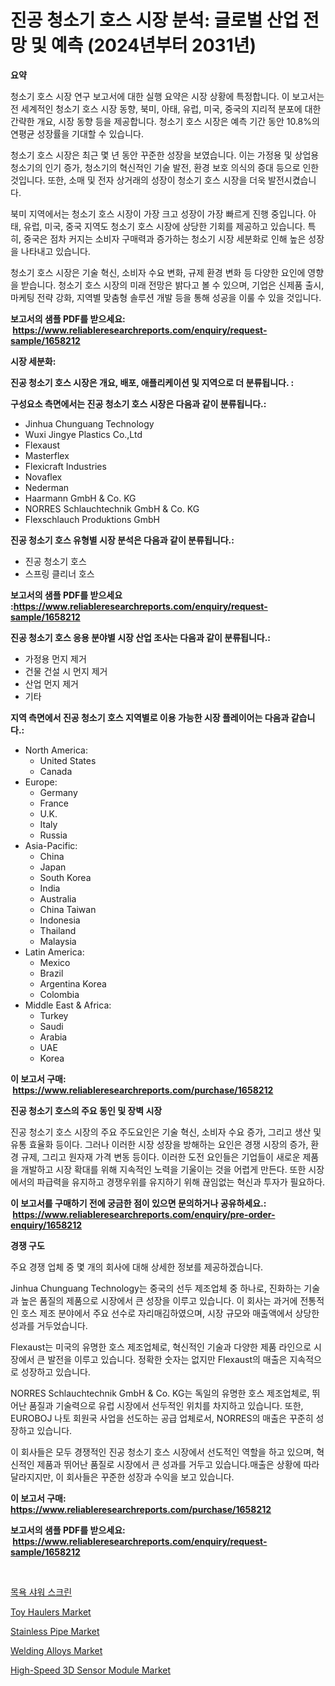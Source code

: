 <p><h1>진공 청소기 호스 시장 분석: 글로벌 산업 전망 및 예측 (2024년부터 2031년)</h1></p><p><strong>요약</strong></p>
<p><p>청소기 호스 시장 연구 보고서에 대한 실행 요약은 시장 상황에 특정합니다. 이 보고서는 전 세계적인 청소기 호스 시장 동향, 북미, 아태, 유럽, 미국, 중국의 지리적 분포에 대한 간략한 개요, 시장 동향 등을 제공합니다. 청소기 호스 시장은 예측 기간 동안 10.8%의 연평균 성장률을 기대할 수 있습니다.</p><p>청소기 호스 시장은 최근 몇 년 동안 꾸준한 성장을 보였습니다. 이는 가정용 및 상업용 청소기의 인기 증가, 청소기의 혁신적인 기술 발전, 환경 보호 의식의 증대 등으로 인한 것입니다. 또한, 소매 및 전자 상거래의 성장이 청소기 호스 시장을 더욱 발전시켰습니다.</p><p>북미 지역에서는 청소기 호스 시장이 가장 크고 성장이 가장 빠르게 진행 중입니다. 아태, 유럽, 미국, 중국 지역도 청소기 호스 시장에 상당한 기회를 제공하고 있습니다. 특히, 중국은 점차 커지는 소비자 구매력과 증가하는 청소기 시장 세분화로 인해 높은 성장을 나타내고 있습니다.</p><p>청소기 호스 시장은 기술 혁신, 소비자 수요 변화, 규제 환경 변화 등 다양한 요인에 영향을 받습니다. 청소기 호스 시장의 미래 전망은 밝다고 볼 수 있으며, 기업은 신제품 출시, 마케팅 전략 강화, 지역별 맞춤형 솔루션 개발 등을 통해 성공을 이룰 수 있을 것입니다.</p></p>
<p><strong>보고서의 샘플 PDF를 받으세요: &nbsp;<a href="https://www.reliableresearchreports.com/enquiry/request-sample/1658212">https://www.reliableresearchreports.com/enquiry/request-sample/1658212</a></strong></p>
<p><strong>시장 세분화:</strong></p>
<p><strong> 진공 청소기 호스 시장은 개요, 배포, 애플리케이션 및 지역으로 더 분류됩니다. :</strong></p>
<p><strong>구성요소 측면에서는 진공 청소기 호스 시장은 다음과 같이 분류됩니다.:</strong></p>
<p><ul><li>Jinhua Chunguang Technology</li><li>Wuxi Jingye Plastics Co.,Ltd</li><li>Flexaust</li><li>Masterflex</li><li>Flexicraft Industries</li><li>Novaflex</li><li>Nederman</li><li>Haarmann GmbH & Co. KG</li><li>NORRES Schlauchtechnik GmbH & Co. KG</li><li>Flexschlauch Produktions GmbH</li></ul></p>
<p><strong> 진공 청소기 호스 유형별 시장 분석은 다음과 같이 분류됩니다.:</strong></p>
<p><ul><li>진공 청소기 호스</li><li>스프링 클리너 호스</li></ul></p>
<p><strong>보고서의 샘플 PDF를 받으세요 :<a href="https://www.reliableresearchreports.com/enquiry/request-sample/1658212">https://www.reliableresearchreports.com/enquiry/request-sample/1658212</a></strong></p>
<p><strong> 진공 청소기 호스 응용 분야별 시장 산업 조사는 다음과 같이 분류됩니다.:</strong></p>
<p><ul><li>가정용 먼지 제거</li><li>건물 건설 시 먼지 제거</li><li>산업 먼지 제거</li><li>기타</li></ul></p>
<p><strong>지역 측면에서 진공 청소기 호스 지역별로 이용 가능한 시장 플레이어는 다음과 같습니다.:</strong></p>
<p><ul>
    <li>
        North America:
        <ul>
            <li>United States</li>
            <li>Canada</li>
        </ul>
    </li>
    <li>
        Europe:
        <ul>
            <li>Germany</li>
            <li>France</li>
            <li>U.K.</li>
            <li>Italy</li>
            <li>Russia</li>
        </ul>
    </li>
    <li>
        Asia-Pacific:
        <ul>
            <li>China</li>
            <li>Japan</li>
            <li>South Korea</li>
            <li>India</li>
            <li>Australia</li>
            <li>China Taiwan</li>
            <li>Indonesia</li>
            <li>Thailand</li>
            <li>Malaysia</li>
        </ul>
    </li>
    <li>
        Latin America:
        <ul>
            <li>Mexico</li>
            <li>Brazil</li>
            <li>Argentina Korea</li>
            <li>Colombia</li>
        </ul>
    </li>
    <li>
        Middle East & Africa:
        <ul>
            <li>Turkey</li>
            <li>Saudi</li>
            <li>Arabia</li>
            <li>UAE</li>
            <li>Korea</li>
        </ul>
    </li>
    </ul></p>
<p><strong>이 보고서 구매: &nbsp;<a href="https://www.reliableresearchreports.com/purchase/1658212">https://www.reliableresearchreports.com/purchase/1658212</a></strong></p>
<p><strong>진공 청소기 호스의 주요 동인 및 장벽 시장</strong></p>
<p><p>진공 청소기 호스 시장의 주요 주도요인은 기술 혁신, 소비자 수요 증가, 그리고 생산 및 유통 효율화 등이다. 그러나 이러한 시장 성장을 방해하는 요인은 경쟁 시장의 증가, 환경 규제, 그리고 원자재 가격 변동 등이다. 이러한 도전 요인들은 기업들이 새로운 제품을 개발하고 시장 확대를 위해 지속적인 노력을 기울이는 것을 어렵게 만든다. 또한 시장에서의 파급력을 유지하고 경쟁우위를 유지하기 위해 끊임없는 혁신과 투자가 필요하다.</p></p>
<p><strong>이 보고서를 구매하기 전에 궁금한 점이 있으면 문의하거나 공유하세요.: &nbsp;<a href="https://www.reliableresearchreports.com/enquiry/pre-order-enquiry/1658212">https://www.reliableresearchreports.com/enquiry/pre-order-enquiry/1658212</a></strong></p>
<p><strong>경쟁 구도</strong></p>
<p><p>주요 경쟁 업체 중 몇 개의 회사에 대해 상세한 정보를 제공하겠습니다.</p><p>Jinhua Chunguang Technology는 중국의 선두 제조업체 중 하나로, 진화하는 기술과 높은 품질의 제품으로 시장에서 큰 성장을 이루고 있습니다. 이 회사는 과거에 전통적인 호스 제조 분야에서 주요 선수로 자리매김하였으며, 시장 규모와 매출액에서 상당한 성과를 거두었습니다.</p><p>Flexaust는 미국의 유명한 호스 제조업체로, 혁신적인 기술과 다양한 제품 라인으로 시장에서 큰 발전을 이루고 있습니다. 정확한 숫자는 없지만 Flexaust의 매출은 지속적으로 성장하고 있습니다.</p><p>NORRES Schlauchtechnik GmbH & Co. KG는 독일의 유명한 호스 제조업체로, 뛰어난 품질과 기술력으로 유럽 시장에서 선두적인 위치를 차지하고 있습니다. 또한, EUROBOJ 나토 회원국 사업을 선도하는 공급 업체로서, NORRES의 매출은 꾸준히 성장하고 있습니다.</p><p>이 회사들은 모두 경쟁적인 진공 청소기 호스 시장에서 선도적인 역할을 하고 있으며, 혁신적인 제품과 뛰어난 품질로 시장에서 큰 성과를 거두고 있습니다.매출은 상황에 따라 달라지지만, 이 회사들은 꾸준한 성장과 수익을 보고 있습니다.</p></p>
<p><strong>이 보고서 구매: &nbsp; <a href="https://www.reliableresearchreports.com/purchase/1658212">https://www.reliableresearchreports.com/purchase/1658212</a></strong></p>
<p><strong>보고서의 샘플 PDF를 받으세요: &nbsp;<a href="https://www.reliableresearchreports.com/enquiry/request-sample/1658212">https://www.reliableresearchreports.com/enquiry/request-sample/1658212</a></strong><strong></strong></p>
<p>&nbsp;</p>
<p><p><a href="https://github.com/FelipeGrrady654556/Market-Research-Report-List-1/blob/main/912261312172.md">목욕 샤워 스크린</a></p><p><a href="https://issuu.com/reportprime-2/docs/toy-haulers-market-size-2030.pptx">Toy Haulers Market</a></p><p><a href="https://silk-columnist-571.notion.site/Stainless-Pipe-Market-Research-Report-The-Key-To-Successful-Business-Strategy-Forecasted-for-Period-75b338864d504b77bcf3edb1d4504e03">Stainless Pipe Market</a></p><p><a href="https://cat-emmental-94b.notion.site/Welding-Alloys-Market-Dynamics-2024-2031-Also-about-Its-Market-Trends-Projections-and-Opportuniti-83c29f2f52204771b455f50e0890bc2c">Welding Alloys Market</a></p><p><a href="https://github.com/joannesouthgate/Market-Research-Report-List-2/blob/main/high-speed-3d-sensor-module-market.md">High-Speed 3D Sensor Module Market</a></p></p>